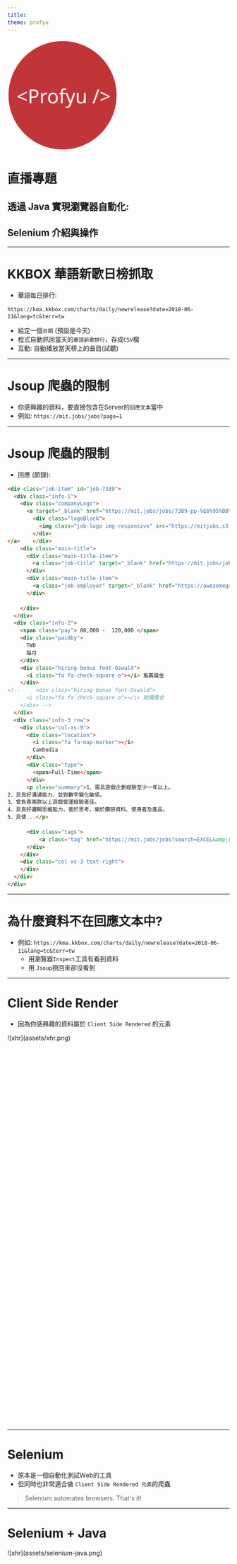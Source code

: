 ```yaml
---
title:
theme: profyu
---
```


<!-- .slide: data-background="assets/background.png" -->
<img style='border:none;background:none;box-shadow:none;' src='assets/logo.svg' width="250"/>

# 直播專題
## 透過 Java 實現瀏覽器自動化:
## Selenium 介紹與操作

---

# KKBOX 華語新歌日榜抓取

* 華語每日排行:  
```
https://kma.kkbox.com/charts/daily/newrelease?date=2018-06-11&lang=tc&terr=tw
```
* 給定一個`日期` (預設是今天)
* 程式自動抓回當天的`華語新歌排行`，存成`CSV`檔
* 互動: 自動播放當天榜上的曲目(試聽)


---

# Jsoup 爬蟲的限制

* 你感興趣的資料，要直接包含在Server的`回應文本`當中
* 例如: `https://mit.jobs/jobs?page=1`

---

# Jsoup 爬蟲的限制

* 回應 (節錄):

```html
<div class="job-item" id="job-7389">
  <div class="info-1">
    <div class="companyLogo">
      <a target="_blank" href="https://mit.jobs/jobs/7389-pp-%E6%95%B8%E6%93%9A%E8%B3%87%E6%96%99%E5%88%86%E6%9E%90%E5%B8%AB%E6%9F%AC%E5%9F%94%E5%AF%A8">
        <div class="logoBlock">
          <img class="job-logo img-responsive" src="https://mitjobs.s3.amazonaws.com/uploads/organization/770/logo/thumb_黑底_01.jpg" alt="Thumb 黑底 01">
        </div>
</a>    </div>
    <div class="main-title">
      <div class="main-title-item">
        <a class="job-title" target="_blank" href="https://mit.jobs/jobs/7389-pp-%E6%95%B8%E6%93%9A%E8%B3%87%E6%96%99%E5%88%86%E6%9E%90%E5%B8%AB%E6%9F%AC%E5%9F%94%E5%AF%A8">PP-【數據資料分析師】（柬埔寨）</a>
      </div>
      <div class="main-title-item">
        <a class="job-employer" target="_blank" href="https://awesomegaming.mit.jobs/">傲勝遊戲有限公司</a>
      </div>

    </div>
  </div>
  <div class="info-2">
    <span class="pay"> 80,000 -  120,000 </span>
    <div class="paidby">
      TWD
      每月
    </div>
    <div class="hiring-bonus font-Oswald">
      <i class="fa fa-check-square-o"></i> 推薦獎金
    </div>
<!--     <div class="hiring-bonus font-Oswald">
      <i class="fa fa-check-square-o"></i> 就職獎金
    </div> -->
  </div>
  <div class="info-3 row">
    <div class="col-xs-9">
      <div class="location">
        <i class="fa fa-map-marker"></i>
        Cambodia
      </div>
      <div class="type">
        <span>Full-Time</span>
      </div>
      <p class="summary">1、需具遊戲企劃經驗至少一年以上。
2、具良好溝通能力，並對數字變化敏感。
3、曾負責兩款以上遊戲營運經驗者佳。
4、具良好邏輯思維能力，善於思考，樂於鑽研資料、使用者及產品。
5、具使...</p>

      <div class="tags">
          <a class="tag" href="https://mit.jobs/jobs?search=EXCEL&amp;utf8=%E2%9C%93">#EXCEL</a>
      </div>
    </div>
    <div class="col-xs-3 text-right">
    </div>
  </div>
</div>
```

---

# 為什麼資料不在回應文本中?

* 例如: `https://kma.kkbox.com/charts/daily/newrelease?date=2018-06-11&lang=tc&terr=tw`
  * 用瀏覽器`Inspect`工具有看到資料
  * 用 `Jsoup`撈回來卻沒看到

---

# Client Side Render

* 因為你感興趣的資料屬於 `Client Side Rendered` 的元素

<div style="height: 55rem;">
![xhr](assets/xhr.png)
</div>

---

# Selenium

* 原本是一個自動化測試Ｗeb的工具
* 但同時也非常適合做 `Client Side Rendered 元素`的爬蟲

> Selenium automates browsers. That's it!

---

# Selenium + Java

<div style="height: 55rem;">
![xhr](assets/selenium-java.png)
</div>

---

# 範例原始碼

[https://github.com/profyu/song-rank](https://github.com/profyu/song-rank)

---

# Chrome Driver 下載

* [http://chromedriver.chromium.org/downloads](http://chromedriver.chromium.org/downloads)


